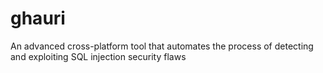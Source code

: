 # ghauri
An advanced cross-platform tool that automates the process of detecting and exploiting SQL injection security flaws
